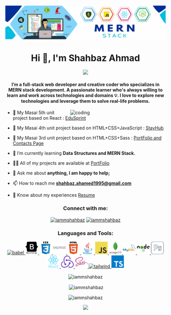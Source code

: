  
![logo](https://github.com/iammshahbaz/iammshahbaz/blob/main/banner.jpg)
<h1 align="center">Hi 👋, I'm Shahbaz Ahmad</h1>
<p align='center'> <img src="https://readme-typing-svg.demolab.com?weight=800&size=25&pause=1000&color=14F765&background=FFFFFF00&center=true&width=435&lines=A+Full+Stack+Web+Developer💻;A+Problem+Solver"/></p>
<h4 align="center">I’m a full-stack web developer and creative coder who specializes in MERN stack development. A passionate learner who's always willing to learn and work across technologies and domains 💡. I love to explore new technologies and leverage them to solve real-life problems.
</h4>
<img align ="right" alt="coding" width = "300" src="https://cdn.dribbble.com/users/1162077/screenshots/3848914/programmer.gif">

- 🔭 My Masai 5th unit project based on React : <a href="https://software-kalaakar-5678.netlify.app/">EduSprint</a>
- 🔭 My Masai 4th unit project based on HTML+CSS+JavaScript : <a href="https://stayhub-com.netlify.app/">StayHub</a>
- 🔭 My Masai 3rd unit project based on HTML+CSS+Sass : <a href="https://654774d486d57236185874c4--fabulous-vacherin-8bfad4.netlify.app/">PortFolio and Contacts Page</a>

- 🌱 I’m currently learning **Data Structures and MERN Stack.**

- 👨‍💻 All of my projects are available at <a href="https://iammshahbaz.github.io/">PortFolio</a>

- 💬 Ask me about **anything, I am happy to help;**

- 📫 How to reach me **shahbaz.ahamed1995@gmail.com**

- 📄 Know about my experiences  <a href="https://drive.google.com/drive/u/0/folders/1gYzoVpDvqNeuPwcx2ocPmg_6YifQGOCw">Resume</a>

<h3 align="center">Connect with me:</h3>
<p align="center">
<a href="https://linkedin.com/in/iammshahbaz" target="blank"><img align="center" src="https://raw.githubusercontent.com/rahuldkjain/github-profile-readme-generator/master/src/images/icons/Social/linked-in-alt.svg" alt="iammshahbaz" height="30" width="40" /></a>
<a href="https://codesandbox.com/iammshahbaz" target="blank"><img align="center" src="https://raw.githubusercontent.com/rahuldkjain/github-profile-readme-generator/master/src/images/icons/Social/codesandbox.svg" alt="iammshahbaz" height="30" width="40" /></a>
</p>

<h3 align="center">Languages and Tools:</h3>
<p align="center"> <a href="https://babeljs.io/" target="_blank" rel="noreferrer"> <img src="https://www.vectorlogo.zone/logos/babeljs/babeljs-icon.svg" alt="babel" width="40" height="40"/> </a> <a href="https://getbootstrap.com" target="_blank" rel="noreferrer"> <img src="https://raw.githubusercontent.com/devicons/devicon/master/icons/bootstrap/bootstrap-plain-wordmark.svg" alt="bootstrap" width="40" height="40"/> </a> <a href="https://www.w3schools.com/css/" target="_blank" rel="noreferrer"> <img src="https://raw.githubusercontent.com/devicons/devicon/master/icons/css3/css3-original-wordmark.svg" alt="css3" width="40" height="40"/> </a> <a href="https://expressjs.com" target="_blank" rel="noreferrer"> <img src="https://raw.githubusercontent.com/devicons/devicon/master/icons/express/express-original-wordmark.svg" alt="express" width="40" height="40"/> </a> <a href="https://www.w3.org/html/" target="_blank" rel="noreferrer"> <img src="https://raw.githubusercontent.com/devicons/devicon/master/icons/html5/html5-original-wordmark.svg" alt="html5" width="40" height="40"/> </a> <a href="https://www.java.com" target="_blank" rel="noreferrer"> <img src="https://raw.githubusercontent.com/devicons/devicon/master/icons/java/java-original.svg" alt="java" width="40" height="40"/> </a> <a href="https://developer.mozilla.org/en-US/docs/Web/JavaScript" target="_blank" rel="noreferrer"> <img src="https://raw.githubusercontent.com/devicons/devicon/master/icons/javascript/javascript-original.svg" alt="javascript" width="40" height="40"/> </a> <a href="https://www.mongodb.com/" target="_blank" rel="noreferrer"> <img src="https://raw.githubusercontent.com/devicons/devicon/master/icons/mongodb/mongodb-original-wordmark.svg" alt="mongodb" width="40" height="40"/> </a> <a href="https://www.mysql.com/" target="_blank" rel="noreferrer"> <img src="https://raw.githubusercontent.com/devicons/devicon/master/icons/mysql/mysql-original-wordmark.svg" alt="mysql" width="40" height="40"/> </a> <a href="https://nodejs.org" target="_blank" rel="noreferrer"> <img src="https://raw.githubusercontent.com/devicons/devicon/master/icons/nodejs/nodejs-original-wordmark.svg" alt="nodejs" width="40" height="40"/> </a> <a href="https://www.photoshop.com/en" target="_blank" rel="noreferrer"> <img src="https://raw.githubusercontent.com/devicons/devicon/master/icons/photoshop/photoshop-line.svg" alt="photoshop" width="40" height="40"/> </a> <a href="https://reactjs.org/" target="_blank" rel="noreferrer"> <img src="https://raw.githubusercontent.com/devicons/devicon/master/icons/react/react-original-wordmark.svg" alt="react" width="40" height="40"/> </a> <a href="https://redux.js.org" target="_blank" rel="noreferrer"> <img src="https://raw.githubusercontent.com/devicons/devicon/master/icons/redux/redux-original.svg" alt="redux" width="40" height="40"/> </a> <a href="https://sass-lang.com" target="_blank" rel="noreferrer"> <img src="https://raw.githubusercontent.com/devicons/devicon/master/icons/sass/sass-original.svg" alt="sass" width="40" height="40"/> </a> <a href="https://tailwindcss.com/" target="_blank" rel="noreferrer"> <img src="https://www.vectorlogo.zone/logos/tailwindcss/tailwindcss-icon.svg" alt="tailwind" width="40" height="40"/> </a> <a href="https://www.typescriptlang.org/" target="_blank" rel="noreferrer"> <img src="https://raw.githubusercontent.com/devicons/devicon/master/icons/typescript/typescript-original.svg" alt="typescript" width="40" height="40"/> </a> </p>
<div align ="center">
<p><img align="center" src="https://github-readme-stats.vercel.app/api/top-langs?username=iammshahbaz&show_icons=true&locale=en&layout=compact" alt="iammshahbaz" /></p>

<p>&nbsp;<img align="center" src="https://github-readme-stats.vercel.app/api?username=iammshahbaz&show_icons=true&locale=en" alt="iammshahbaz" /></p>

<p><img align="center" src="https://github-readme-streak-stats.herokuapp.com/?user=iammshahbaz&" alt="iammshahbaz" /></p>
</div>
<div align="center"> 
<img src="https://github-profile-trophy.vercel.app/?username=iammshahbaz&column=-1&theme=onedark&rank=-?&margin-w=0" width="40%"/>
 </div>
